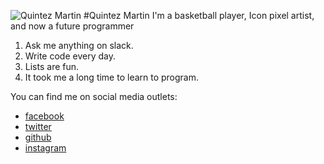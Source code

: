 ![Quintez Martin](https://scontent-atl3-1.xx.fbcdn.net/v/t1.0-9/10734270_10203459964488782_2234430014256436641_n.jpg?oh=7456d2351c17e87c11dcefc4159ca564&oe=5AF42931)
#Quintez Martin
I'm a basketball player, Icon pixel artist, and now a future programmer

1. Ask me anything on slack.
2. Write code every day.
3. Lists are fun.
4. It took me a long time to learn to program.

You can find me on social media outlets:
- [facebook](https://www.facebook.com/quintez.martin)
- [twitter](http://www.twitter.com/)
- [github](http://www.github.com/houdini-q)
- [instagram](http://www.instagram.com/)
